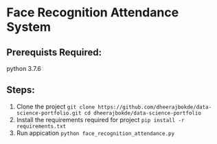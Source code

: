 # Face Recognition Attendance System

## Prerequists Required:
  python 3.7.6

## Steps:
1. Clone the project
			```
			git clone https://github.com/dheerajbokde/data-science-portfolio.git
			cd dheerajbokde/data-science-portfolio
			```
2. Install the requirements required for project
			```
			pip install -r requirements.txt
			```
3. Run appication
			```
			python face_recognition_attendance.py
			```

